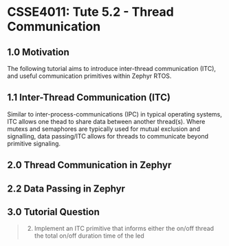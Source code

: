 # CSSE4011: Tute 5.2 - Thread Communication 

## **1.0 Motivation**

The following tutorial aims to introduce inter-thread communication (ITC), and useful communication primitives within Zephyr RTOS. 

## 1.1 Inter-Thread Communication (ITC)

Similar to inter-process-communications (IPC) in typical operating systems, ITC allows one thead to share data between another thread(s). Where mutexs and semaphores are typically used for mutual exclusion and signalling, data passing/ITC allows for threads to communicate beyond primitive signaling. 

## **2.0 Thread Communication in Zephyr**

## 2.2 Data Passing in Zephyr

## 3.0 **Tutorial Question**

> 2. Implement an ITC primitive that informs either the on/off thread the total on/off duration time of the led 

